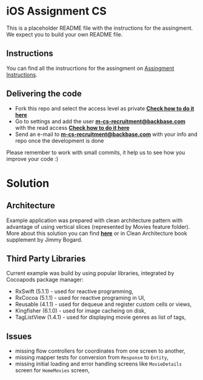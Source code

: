 # iOS Assignment CS

This is a placeholder README file with the instructions for the assingment. We expect you to build your own README file.

## Instructions

You can find all the instrucrtions for the assingment on [Assingment Instructions](https://docs.google.com/document/d/1zCIIkybu5OkMOcsbuC106B92uqOb3L2PPo9DNFBjuWg/edit?usp=sharing).

## Delivering the code
* Fork this repo and select the access level as private **[Check how to do it here](https://confluence.atlassian.com/bitbucket/forking-a-repository-221449527.html)**
* Go to settings and add the user **m-cs-recruitment@backbase.com** with the read access **[Check how to do it here](https://confluence.atlassian.com/bitbucket/grant-repository-access-to-users-and-groups-221449716.html)**
* Send an e-mail to **m-cs-recruitment@backbase.com** with your info and repo once the development is done

Please remember to work with small commits, it help us to see how you improve your code :)

# Solution

## Architecture

Example application was prepared with clean architecture pattern with advantage of using vertical slices (represented by Movies feature folder). More about this solution you can find **[here](https://www.youtube.com/watch?v=5kOzZz2vj2o)** or in Clean Architecture book supplement by Jimmy Bogard.

## Third Party Libraries

Current example was build by using popular libraries, integrated by Cocoapods package manager:

* RxSwift (5.1.1) - used for reactive programming,
* RxCocoa (5.1.1) - used for reactive programing in UI,
* Reusable (4.1.1) - used for dequeue and register custom cells or views,
* Kingfisher (6.1.0) - used for image cacheing on disk,
* TagListView (1.4.1) - used for displaying movie genres as list of tags,

## Issues
* missing flow controllers for coordinates from one screen to another,
* missing mapper tests for conversion from `Response` to `Entity`,
* missing initial loading and error handling screens like `MovieDetails` screen for `HomeMovies` screen,